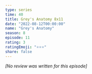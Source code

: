 ```yaml
---
type: series
time: 40
title: Grey's Anatomy 8x11
date: "2022-08-12T00:00:00"
name: "Grey's Anatomy"
season: 8
episode: 11
rating: 3
ratingEmoji: "⭐️⭐️⭐️"
share: false
---
```


_[No review was written for this episode]_
